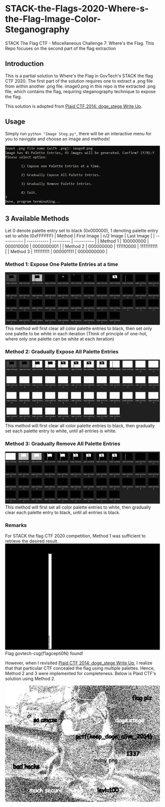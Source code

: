 # STACK-the-Flags-2020-Where-s-the-Flag-Image-Color-Steganography
STACK The Flag CTF - Miscellaneous Challenge 7: Where's the Flag. This Repo focuses on the second part of the flag extraction


## Introduction
This is a partial solution to Where's the Flag in GovTech's STACK the flag CTF 2020. The first part of the solution requires one to extract a .png file from within another .png file. image0.png in this repo is the extracted .png file, which contains the flag, requiring steganography technique to expose the flag. 

This solution is adopted from [Plaid CTF 2014: doge_stege Write Up](https://github.com/ctfs/write-ups-2014/tree/master/plaid-ctf-2014/doge-stege).

## Usage
Simply run ```python "Image Steg.py"```, there will be an interactive menu for you to navigate and choose an image and methods!

![Interface](README_Attachments/interface.png)

## 3 Available Methods

Let 0 denote palette entry set to black (0x000000), 1 denoting palette entry set to white (0xFFFFFF)
| Method      | First Image | n/2 Image | Last Image | 
| ----------- | ----------- | --------- | ---------- |
| Method 1    | 100000000   | 000010000 | 0000000001 | 
| Method 2    | 000000000   | 111110000 | 1111111111 |
| Method 3    | 111111111   | 000001111 | 0000000000 |


### Method 1: Expose One Palette Entries at a time
![Method 1](README_Attachments/one-hot.png)
This method will first clear all color palette entries to black, then set only one palette to be white in each iteration (Think of principle of one-hot, where only one palette can be white at each iteration)


### Method 2: Gradually Expose All Palette Entries
![Method 2](README_Attachments/fill-color.png)
This method will first clear all color palette entries to black, then gradually set each palette entry to white, until all entries is white. 


### Method 3: Gradually Remove All Palette Entries
![Method 3](README_Attachments/strip-color.png)
This method will first set all color palette entries to white, then gradually clear each palette entry to black, until all entries is black. 


### Remarks
For STACK the flag CTF 2020 competition, Method 1 was sufficient to retrieve the desired result. 
![STACK the flag, flag captured!](README_Attachments/single-color9.png)
Flag govtech-csg{f1agcepti0N} found!



However, when I revisited [Plaid CTF 2014: doge_stege Write Up](https://github.com/ctfs/write-ups-2014/tree/master/plaid-ctf-2014/doge-stege), I realize that that particular CTF concealed the flag using multiple palettes. Hence, Method 2 and 3 were implemented for completeness. Below is Plaid CTF's solution using Method 2. 

![doge flag found!](README_Attachments/single-color124.png)
